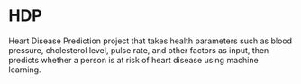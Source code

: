 # HDP
Heart Disease Prediction project that takes health parameters such as blood pressure, cholesterol level, pulse rate, and other factors as input, then predicts whether a person is at risk of heart disease using machine learning.
